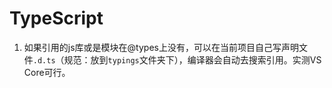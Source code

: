 # TypeScript

1. 如果引用的js库或是模块在@types上没有，可以在当前项目自己写声明文件`.d.ts`（规范：放到`typings`文件夹下），编译器会自动去搜索引用。实测VS Core可行。